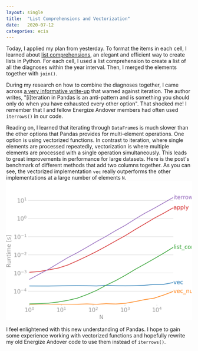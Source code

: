 ```yaml
---
layout: single
title:  "List Comprehensions and Vectorization"
date:   2020-07-12
categories: ecis
---
```


Today, I applied my plan from yesterday.
To format the items in each cell, I learned about
[list comprehensions](https://docs.python.org/3/tutorial/datastructures.html#list-comprehensions),
an elegant and efficient way to create lists in Python.
For each cell,
I used a list comprehension
to create a list of all the diagnoses within the year interval.
Then, I merged the elements together with `join()`.

During my research on how to combine the diagnoses together,
I came across
[a very informative write-up](https://stackoverflow.com/a/55557758/14106506)
that warned against iteration. The author writes,
"[i]teration in Pandas is an anti-pattern
and is something you should only do when you have exhausted every other option".
That shocked me!
I remember that I and fellow Energize Andover members had often used
`iterrows()` in our code.

Reading on, I learned that iterating through `DataFrame`s is much slower than
the other options that Pandas provides for multi-element operations.
One option is using vectorized functions.
In contrast to iteration, where single elements are processed repeatedly,
vectorization is where multiple elements are processed
with a single operation simultaneously.
This leads to great improvements in performance for large datasets.
Here is the post's benchmark of different methods that add two columns together.
As you can see, the vectorized implementation `vec` really outperforms
the other implementations at a large number of elements `N`.
<img src="/assets/img/benchmark.png" alt="Benchmark" class="centered-image">

I feel enlightened with this new understanding of Pandas.
I hope to gain some experience working with vectorized functions
and hopefully rewrite my old Energize Andover code to use them instead of
`iterrows()`.
